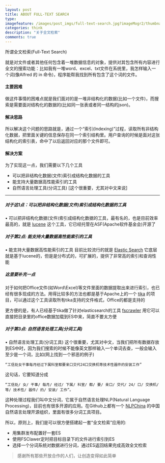 ```yaml
---
layout: post
title: ABOUT FULL-TEXT SEARCH
type: 
imagefeature: /images/post_imgs/full-text-search.jpg?imageMogr2/thumbnail/!100p
categories: think
description: "关于全文检索"
comments: true
---
```


所谓全文检索(Full-Text Search)

就是对文件或者其他任何包含着一堆数据信息的对象，提供对其包含所有内容进行全文的搜索功能：比如我有一堆word、excel、txt文件在系统里，我怎样输入一个词(像Alfred 的 in 命令)，程序能帮我找到所有包含了这个词的文件。

#### 主要困难
做这件事情的困难点就是我们面对的是一堆非结构化的数据(比如一个文件)，而搜索是需要面对结构化的数据的(比如同一张表或者同一结构的json)。

#### 解决思路
所以解决这个问题的思路就是，通过一个“索引(Indexing)”过程，读取所有非结构化数据，把里面关键的信息保存在同一个索引结构里。用户查询的时候是面对这张结构化的索引表，命中了以后返回对应的那个文件即可。

#### 解决方案
为了实现这一点，我们需要以下几个工具

+ 可以把非结构化数据(文件)索引成结构化数据的工具
+ 能支持大量数据高性能索引的工具
+ 自然语言处理工具(分词工具) [这个很重要，尤其对中文来说]

----

##### 对于这1点：可以把非结构化数据(文件)索引成结构化数据的工具
• 可以把非结构化数据(文件)索引成结构化数据的工具，最有名的，也是目前效率最高的，就是 [lucene](https://lucene.apache.org/) 这个工具，它已经托管在ASF(Apache软件基金会)开源了


##### 对于第2点: 能支持大量数据高性能索引的工具
• 能支持大量数据高性能索引的工具
目前比较流行的就是 [Elastic Search](https://github.com/elastic/elasticsearch) 它底层就是基于lucene的，但是是分布式的，可扩展的，提供了非常高的索引和查询性能

##### 这里要补充一点
对于如何把Office文件(如Word\Excel)等文件里面的数据提取出来进行索引，也已经有很多现成的方法。用得比较多的方法也都是基于Apache上的一个 [tika](http://tika.apache.org/index.html) 的项目，可以通过这个工具读取所有tika支持的文件格式，Office的都是支持的

更方便的是，有人已经基于tika做了针对elasticsearch的工具 [fscrawler](https://github.com/dadoonet/fscrawler) 用它可以直接把目录里的office数据加载到ES中来，简直不要太方便

##### 对于第3点: 自然语言处理工具(分词工具)
• 自然语言处理工具(分词工具) 
这个很重要，尤其对中文，当我们把所有数据存放到ES中时，因为我们搜索的时候不能像英文那样输入一个单词去查，一般会输入至少是一个词，比如(网上找到一个邪恶的例子)

```
“工信处女干事每月经过下属科室都要亲口交代24口交换机等技术性器件的安装工作”
```

这句话，它要知道分成

```
“工信处/ 女/ 干事/ 每月/ 经过/ 下属/ 科室/ 都/ 要/ 亲口/ 交代/ 24/ 口/ 交换机/ 等/ 技术性/ 器件/ 的/ 安装/ 工作”。
```

这种处理过程我们叫中文分词，它属于自然语言处理NLP(Natural Language Processing)，目前也有很多开源的应用。在Github上都有一个 [NLPChina](https://github.com/NLPchina) 的中国自然语言处理开源组织，里面有很多分词工具项目。

所以，原则上，我们是可以很方便搭建起一套“全文检索”应用的:

+ 用集群发布配置好一套ES
+ 使用FSClawer定时把目标目录下的文件进行索引到ES
+ 选择一个分词系统对数据进行分词，通过ES返回结果完成高效全文检索

> 感谢所有那些开放合作的人们，让创造变得如此简单



